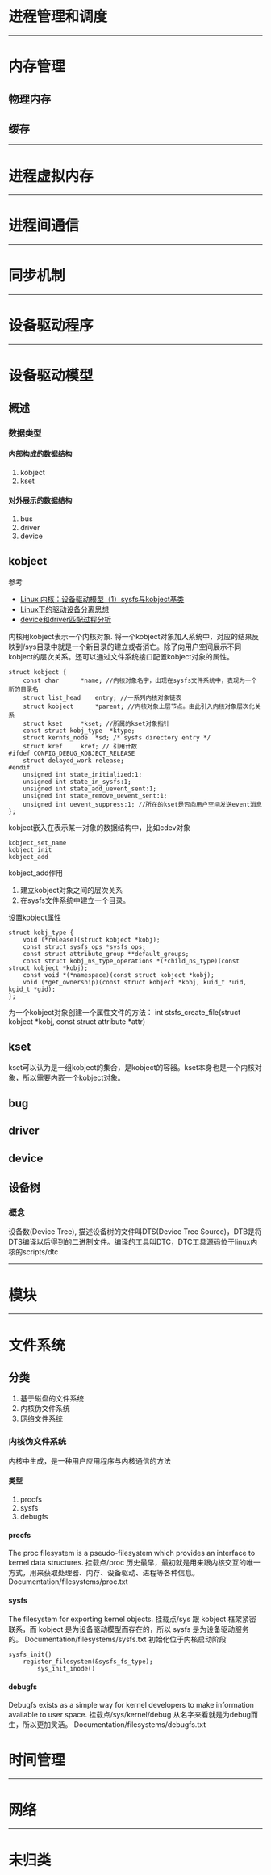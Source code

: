 # 进程管理和调度
---
# 内存管理
## 物理内存
## 缓存

---

# 进程虚拟内存

---

# 进程间通信

---

# 同步机制

---

# 设备驱动程序

---

# 设备驱动模型
## 概述
### 数据类型
#### 内部构成的数据结构
1. kobject
2. kset

#### 对外展示的数据结构
1. bus
2. driver
3. device

## kobject

参考
* [Linux 内核：设备驱动模型（1）sysfs与kobject基类](https://www.cnblogs.com/schips/p/linux_device_model_1.html)
* [Linux下的驱动设备分离思想](https://mp.weixin.qq.com/s/KOFukYWnp-Nur2s1iaT58w)
* [device和driver匹配过程分析](https://hulc.xyz/2021/11/23/platform_device%E5%92%8Cplatform_driver%E5%8C%B9%E9%85%8D%E8%BF%87%E7%A8%8B%E5%88%86%E6%9E%90/)

内核用kobject表示一个内核对象.
将一个kobject对象加入系统中，对应的结果反映到/sys目录中就是一个新目录的建立或者消亡。除了向用户空间展示不同kobject的层次关系。还可以通过文件系统接口配置kobject对象的属性。

```
struct kobject {
	const char		*name; //内核对象名字，出现在sysfs文件系统中，表现为一个新的目录名
	struct list_head	entry; //一系列内核对象链表
	struct kobject		*parent; //内核对象上层节点。由此引入内核对象层次化关系
	struct kset		*kset; //所属的kset对象指针
	const struct kobj_type	*ktype;
	struct kernfs_node	*sd; /* sysfs directory entry */
	struct kref		kref; // 引用计数
#ifdef CONFIG_DEBUG_KOBJECT_RELEASE
	struct delayed_work	release;
#endif
	unsigned int state_initialized:1;
	unsigned int state_in_sysfs:1;
	unsigned int state_add_uevent_sent:1;
	unsigned int state_remove_uevent_sent:1;
	unsigned int uevent_suppress:1; //所在的kset是否向用户空间发送event消息
};
```

kobject嵌入在表示某一对象的数据结构中，比如cdev对象

```
kobject_set_name
kobject_init
kobject_add
```

kobject_add作用
1. 建立kobject对象之间的层次关系
2. 在sysfs文件系统中建立一个目录。

设置kobject属性
```
struct kobj_type {
	void (*release)(struct kobject *kobj);
	const struct sysfs_ops *sysfs_ops;
	const struct attribute_group **default_groups;
	const struct kobj_ns_type_operations *(*child_ns_type)(const struct kobject *kobj);
	const void *(*namespace)(const struct kobject *kobj);
	void (*get_ownership)(const struct kobject *kobj, kuid_t *uid, kgid_t *gid);
};
```
为一个kobject对象创建一个属性文件的方法： int stsfs_create_file(struct kobject *kobj, const struct attribute *attr)

## kset
kset可以认为是一组kobject的集合，是kobject的容器。kset本身也是一个内核对象，所以需要内嵌一个kobject对象。

## bug

## driver

## device

## 设备树
### 概念
设备数(Device Tree), 描述设备树的文件叫DTS(Device Tree Source)，DTB是将DTS编译以后得到的二进制文件。编译的工具叫DTC，DTC工具源码位于linux内核的scripts/dtc


---

# 模块

---

# 文件系统
## 分类
1. 基于磁盘的文件系统
2. 内核伪文件系统
3. 网络文件系统
### 内核伪文件系统
内核中生成，是一种用户应用程序与内核通信的方法
#### 类型
1. procfs
2. sysfs
3. debugfs
#### procfs
The proc filesystem is a pseudo-filesystem which provides an interface to kernel data structures.
挂载点/proc
历史最早，最初就是用来跟内核交互的唯一方式，用来获取处理器、内存、设备驱动、进程等各种信息。
Documentation/filesystems/proc.txt
#### sysfs
The filesystem for exporting kernel objects.
挂载点/sys
跟 kobject 框架紧密联系，而 kobject 是为设备驱动模型而存在的，所以 sysfs 是为设备驱动服务的。
Documentation/filesystems/sysfs.txt
初始化位于内核启动阶段

```
sysfs_init()
    register_filesystem(&sysfs_fs_type);
        sys_init_inode()
```
#### debugfs
Debugfs exists as a simple way for kernel developers to make information available to user space.
挂载点/sys/kernel/debug
从名字来看就是为debug而生，所以更加灵活。
Documentation/filesystems/debugfs.txt

# 时间管理

---

# 网络

---

# 未归类
